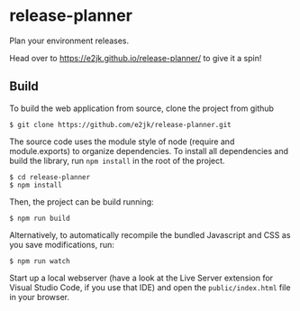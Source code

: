 # release-planner
Plan your environment releases.

Head over to https://e2jk.github.io/release-planner/ to give it a spin!

## Build

To build the web application from source, clone the project from github

    $ git clone https://github.com/e2jk/release-planner.git

The source code uses the module style of node (require and module.exports) to
organize dependencies. To install all dependencies and build the library,
run `npm install` in the root of the project.

    $ cd release-planner
    $ npm install

Then, the project can be build running:

    $ npm run build

Alternatively, to automatically recompile the bundled Javascript and CSS as you save modifications, run:

    $ npm run watch

Start up a local webserver (have a look at the Live Server extension for Visual Studio Code, if you use that IDE) and open the `public/index.html` file in your browser.